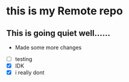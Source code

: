 # this is my Remote repo
## This is going quiet well......
- Made some more changes
- [ ] testing
- [x] IDK
- [x] i really dont
